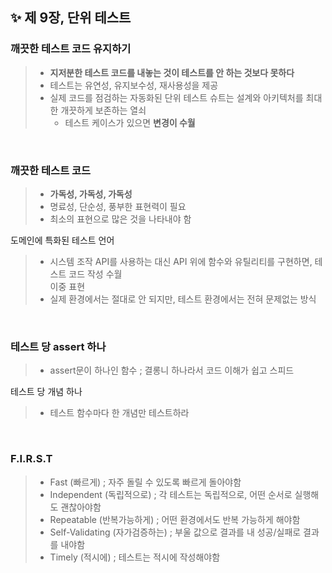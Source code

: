 ✨ 제 9장, 단위 테스트 
----------------------

### 깨끗한 테스트 코드 유지하기 
> * __지저분한 테스트 코드를 내놓는 것이 테스트를 안 하는 것보다 못하다__
> * 테스트는 유연성, 유지보수성, 재사용성을 제공 
> * 실제 코드를 점검하는 자동화된 단위 테스트 슈트는 설계와 아키텍처를 최대한 개끗하게 보존하는 열쇠 
>   - 테스트 케이스가 있으면 __변경이 수월__ 

<br/>

### 깨끗한 테스트 코드 
> * __가독성, 가독성, 가독성__
> * 명료성, 단순성, 풍부한 표현력이 필요 
> * 최소의 표현으로 많은 것을 나타내야 함 

도메인에 특화된 테스트 언어 <br>
> * 시스템 조작 API를 사용하는 대신 API 위에 함수와 유틸리티를 구현하면, 테스트 코드 작성 수월 <br>
이중 표현 <br>
> * 실제 환경에서는 절대로 안 되지만, 테스트 환경에서는 전혀 문제없는 방식 <br>

<br/>

### 테스트 당 assert 하나 
> * assert문이 하나인 함수 ; 결롱니 하나라서 코드 이해가 쉽고 스피드 

테스트 당 개념 하나 
> * 테스트 함수마다 한 개념만 테스트하라

<br/>

### F.I.R.S.T
> * Fast (빠르게) ; 자주 돌릴 수 있도록 빠르게 돌아야함 
> * Independent (독립적으로) ; 각 테스트는 독립적으로, 어떤 순서로 실행해도 괜찮아야함
> * Repeatable (반복가능하게) ; 어떤 환경에서도 반복 가능하게 해야함 
> * Self-Validating (자가검증하는) ; 부울 값으로 결과를 내 성공/실패로 결과를 내야함 
> * Timely (적시에) ; 테스트는 적시에 작성해야함 
